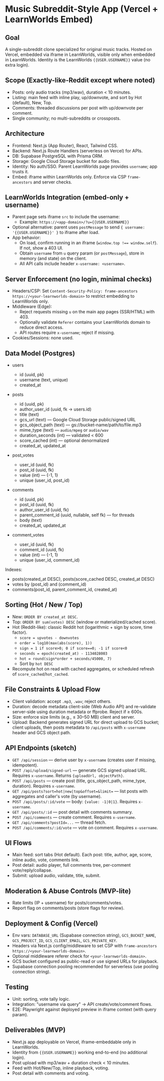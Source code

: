 # Music Subreddit-Style App (Vercel + LearnWorlds Embed)

## Goal
A single-subreddit clone specialized for original music tracks. Hosted on Vercel, embedded via iframe in LearnWorlds, visible only when embedded in LearnWorlds. Identity is the LearnWorlds `{{USER.USERNAME}}` value (no extra login).

## Scope (Exactly-like-Reddit except where noted)
- Posts: only audio tracks (mp3/wav), duration < 10 minutes.
- Listing: main feed with inline play, up/downvote, and sort by Hot (default), New, Top.
- Comments: threaded discussions per post with up/downvote per comment.
- Single community; no multi-subreddits or crossposts.

## Architecture
- Frontend: Next.js (App Router), React, Tailwind CSS.
- Backend: Next.js Route Handlers (serverless on Vercel) for APIs.
- DB: Supabase PostgreSQL with Prisma ORM.
- Storage: Google Cloud Storage bucket for audio files.
- Identity: No auth/SSO. Parent LearnWorlds page provides `username`; app trusts it.
- Embed: iframe within LearnWorlds only. Enforce via CSP `frame-ancestors` and server checks.

## LearnWorlds Integration (embed-only + username)
- Parent page sets iframe `src` to include the username:
  - Example: `https://<app-domain>/?u={{USER.USERNAME}}`
- Optional alternative: parent uses `postMessage` to send `{ username: '{{USER.USERNAME}}' }` to iframe after load.
- App behavior:
  - On load, confirm running in an iframe (`window.top !== window.self`). If not, show a 403 UI.
  - Obtain `username` from `u` query param (or `postMessage`), store in memory (and state) on the client.
  - All API calls include header `x-username: <username>`.

## Server Enforcement (no login, minimal checks)
- Headers/CSP: Set `Content-Security-Policy: frame-ancestors https://<your-learnworlds-domain>` to restrict embedding to LearnWorlds only.
- Middleware (Edge):
  - Reject requests missing `u` on the main app pages (SSR/HTML) with 403.
  - Optionally validate `Referer` contains your LearnWorlds domain to reduce direct access.
  - API routes require `x-username`; reject if missing.
- Cookies/Sessions: none used.

## Data Model (Postgres)
- users
  - id (uuid, pk)
  - username (text, unique)
  - created_at

- posts
  - id (uuid, pk)
  - author_user_id (uuid, fk → users.id)
  - title (text)
  - gcs_url (text) — Google Cloud Storage public/signed URL
  - gcs_object_path (text) — gs://bucket-name/path/to/file.mp3
  - mime_type (text) — `audio/mpeg` or `audio/wav`
  - duration_seconds (int) — validated < 600
  - score_cached (int) — optional denormalized
  - created_at, updated_at

- post_votes
  - user_id (uuid, fk)
  - post_id (uuid, fk)
  - value (int) — {-1, 1}
  - unique (user_id, post_id)

- comments
  - id (uuid, pk)
  - post_id (uuid, fk)
  - author_user_id (uuid, fk)
  - parent_comment_id (uuid, nullable, self fk) — for threads
  - body (text)
  - created_at, updated_at

- comment_votes
  - user_id (uuid, fk)
  - comment_id (uuid, fk)
  - value (int) — {-1, 1}
  - unique (user_id, comment_id)

Indexes:
- posts(created_at DESC), posts(score_cached DESC, created_at DESC)
- votes by (post_id) and (comment_id)
- comments(post_id, parent_comment_id, created_at)

## Sorting (Hot / New / Top)
- New: `ORDER BY created_at DESC`.
- Top: `ORDER BY sum(votes) DESC` (window or materialized/cached score).
- Hot (Reddit-like): classic Reddit hot (logarithmic + sign by score, time factor).
  - `score = upvotes - downvotes`
  - `order = log10(max(abs(score), 1))`
  - `sign = 1 if score>0; 0 if score==0; -1 if score<0`
  - `seconds = epoch(created_at) - 1134028003`
  - `hot = round(sign*order + seconds/45000, 7)`
  - Sort by `hot DESC`
- Recompute hot on read with cached aggregates, or scheduled refresh of `score_cached`/`hot_cached`.

## File Constraints & Upload Flow
- Client validation: accept `.mp3`, `.wav`; reject others.
- Duration: decode metadata client-side (Web Audio API) and re-validate server-side using duration metadata or ffprobe. Reject if ≥ 600s.
- Size: enforce size limits (e.g., ≤ 30–50 MB) client and server.
- Upload: Backend generates signed URL for direct upload to GCS bucket; client uploads, then posts metadata to `/api/posts` with `x-username` header and GCS object path.

## API Endpoints (sketch)
- `GET /api/session` — derive user by `x-username` (creates user if missing, idempotent).
- `POST /api/upload/signed-url` — generate GCS signed upload URL. Requires `x-username`. Returns `{uploadUrl, objectPath}`.
- `POST /api/posts` — create post (title, gcs_object_path, mime_type, duration). Requires `x-username`.
- `GET /api/posts?sort=hot|new|top&offset=&limit=` — list posts with aggregates and caller's vote (by username).
- `POST /api/posts/:id/vote` — body: `{value: -1|0|1}`. Requires `x-username`.
- `GET /api/posts/:id` — post detail with comments summary.
- `POST /api/comments` — create comment. Requires `x-username`.
- `GET /api/comments?postId=...` — thread fetch.
- `POST /api/comments/:id/vote` — vote on comment. Requires `x-username`.

## UI Flows
- Main feed: sort tabs (Hot default). Each post: title, author, age, score, inline audio, vote, comments link.
- Post detail: audio player, full comments tree, per-comment vote/reply/collapse.
- Submit: upload audio, validate, title, submit.

## Moderation & Abuse Controls (MVP-lite)
- Rate limits (IP + username) for posts/comments/votes.
- Report flag on comments/posts (store flags for review).

## Deployment & Config (Vercel)
- Env vars: `DATABASE_URL` (Supabase connection string), `GCS_BUCKET_NAME`, `GCS_PROJECT_ID`, `GCS_CLIENT_EMAIL`, `GCS_PRIVATE_KEY`.
- Headers via Next.js config/middleware to set CSP with `frame-ancestors https://<your-learnworlds-domain>`.
- Optional middleware referer check for `<your-learnworlds-domain>`.
- GCS bucket configured as public-read or use signed URLs for playback.
- Supabase connection pooling recommended for serverless (use pooling connection string).

## Testing
- Unit: sorting, vote tally logic.
- Integration: "username via query" → API create/vote/comment flows.
- E2E: Playwright against deployed preview in iframe context (with query param).

## Deliverables (MVP)
- Next.js app deployable on Vercel, iframe-embeddable only in LearnWorlds.
- Identity from `{{USER.USERNAME}}` working end-to-end (no additional login).
- Post upload with mp3/wav + duration check < 10 minutes.
- Feed with Hot/New/Top, inline playback, voting.
- Post detail with comments and voting.
